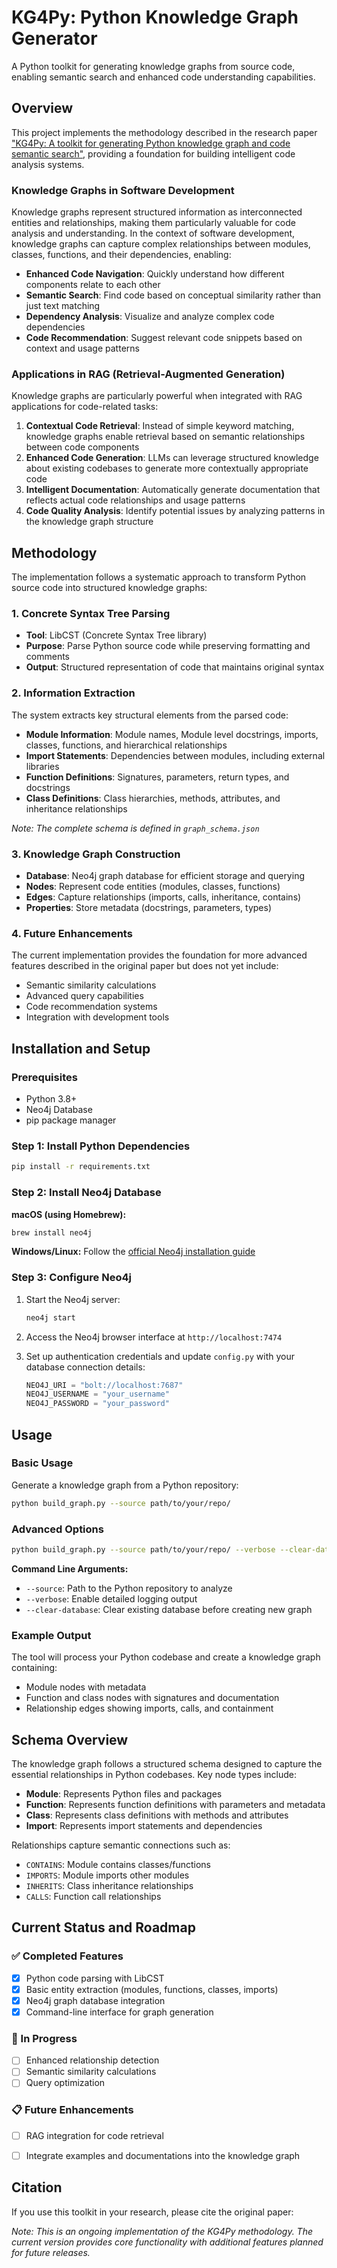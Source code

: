 # KG4Py: Python Knowledge Graph Generator

A Python toolkit for generating knowledge graphs from source code, enabling semantic search and enhanced code understanding capabilities.

## Overview

This project implements the methodology described in the research paper ["KG4Py: A toolkit for generating Python knowledge graph and code semantic search"](https://www.tandfonline.com/doi/epdf/10.1080/09540091.2022.2072471), providing a foundation for building intelligent code analysis systems.

### Knowledge Graphs in Software Development

Knowledge graphs represent structured information as interconnected entities and relationships, making them particularly valuable for code analysis and understanding. In the context of software development, knowledge graphs can capture complex relationships between modules, classes, functions, and their dependencies, enabling:

- **Enhanced Code Navigation**: Quickly understand how different components relate to each other
- **Semantic Search**: Find code based on conceptual similarity rather than just text matching
- **Dependency Analysis**: Visualize and analyze complex code dependencies
- **Code Recommendation**: Suggest relevant code snippets based on context and usage patterns

### Applications in RAG (Retrieval-Augmented Generation)

Knowledge graphs are particularly powerful when integrated with RAG applications for code-related tasks:

1. **Contextual Code Retrieval**: Instead of simple keyword matching, knowledge graphs enable retrieval based on semantic relationships between code components
2. **Enhanced Code Generation**: LLMs can leverage structured knowledge about existing codebases to generate more contextually appropriate code
3. **Intelligent Documentation**: Automatically generate documentation that reflects actual code relationships and usage patterns
4. **Code Quality Analysis**: Identify potential issues by analyzing patterns in the knowledge graph structure

## Methodology

The implementation follows a systematic approach to transform Python source code into structured knowledge graphs:

### 1. Concrete Syntax Tree Parsing
- **Tool**: LibCST (Concrete Syntax Tree library)
- **Purpose**: Parse Python source code while preserving formatting and comments
- **Output**: Structured representation of code that maintains original syntax

### 2. Information Extraction
The system extracts key structural elements from the parsed code:

- **Module Information**: Module names, Module level docstrings, imports, classes, functions, and hierarchical relationships
- **Import Statements**: Dependencies between modules, including external libraries
- **Function Definitions**: Signatures, parameters, return types, and docstrings
- **Class Definitions**: Class hierarchies, methods, attributes, and inheritance relationships

*Note: The complete schema is defined in `graph_schema.json`*

### 3. Knowledge Graph Construction
- **Database**: Neo4j graph database for efficient storage and querying
- **Nodes**: Represent code entities (modules, classes, functions)
- **Edges**: Capture relationships (imports, calls, inheritance, contains)
- **Properties**: Store metadata (docstrings, parameters, types)

### 4. Future Enhancements
The current implementation provides the foundation for more advanced features described in the original paper but does not yet include:
- Semantic similarity calculations
- Advanced query capabilities
- Code recommendation systems
- Integration with development tools

## Installation and Setup

### Prerequisites
- Python 3.8+
- Neo4j Database
- pip package manager

### Step 1: Install Python Dependencies
```bash
pip install -r requirements.txt
```

### Step 2: Install Neo4j Database

**macOS (using Homebrew):**
```bash
brew install neo4j
```

**Windows/Linux:**
Follow the [official Neo4j installation guide](https://neo4j.com/docs/operations-manual/current/installation/)

### Step 3: Configure Neo4j
1. Start the Neo4j server:
   ```bash
   neo4j start
   ```

2. Access the Neo4j browser interface at `http://localhost:7474`

3. Set up authentication credentials and update `config.py` with your database connection details:
   ```python
   NEO4J_URI = "bolt://localhost:7687"
   NEO4J_USERNAME = "your_username"
   NEO4J_PASSWORD = "your_password"
   ```

## Usage

### Basic Usage
Generate a knowledge graph from a Python repository:

```bash
python build_graph.py --source path/to/your/repo/
```

### Advanced Options
```bash
python build_graph.py --source path/to/your/repo/ --verbose --clear-database
```

**Command Line Arguments:**
- `--source`: Path to the Python repository to analyze
- `--verbose`: Enable detailed logging output
- `--clear-database`: Clear existing database before creating new graph

### Example Output
The tool will process your Python codebase and create a knowledge graph containing:
- Module nodes with metadata
- Function and class nodes with signatures and documentation
- Relationship edges showing imports, calls, and containment


## Schema Overview

The knowledge graph follows a structured schema designed to capture the essential relationships in Python codebases. Key node types include:

- **Module**: Represents Python files and packages
- **Function**: Represents function definitions with parameters and metadata
- **Class**: Represents class definitions with methods and attributes
- **Import**: Represents import statements and dependencies

Relationships capture semantic connections such as:
- `CONTAINS`: Module contains classes/functions
- `IMPORTS`: Module imports other modules
- `INHERITS`: Class inheritance relationships
- `CALLS`: Function call relationships

## Current Status and Roadmap

### ✅ Completed Features
- [x] Python code parsing with LibCST
- [x] Basic entity extraction (modules, functions, classes, imports)
- [x] Neo4j graph database integration
- [x] Command-line interface for graph generation

### 🚧 In Progress
- [ ] Enhanced relationship detection
- [ ] Semantic similarity calculations
- [ ] Query optimization

### 📋 Future Enhancements
- [ ] RAG integration for code retrieval
- [ ] Integrate examples and documentations into the knowledge graph


## Citation

If you use this toolkit in your research, please cite the original paper:

*Note: This is an ongoing implementation of the KG4Py methodology. The current version provides core functionality with additional features planned for future releases.*

